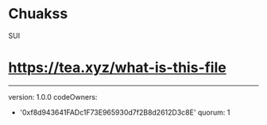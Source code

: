 # Chuakss
SUI
# https://tea.xyz/what-is-this-file
---
version: 1.0.0
codeOwners:
  - '0xf8d943641FADc1F73E965930d7f2B8d2612D3c8E'
quorum: 1
